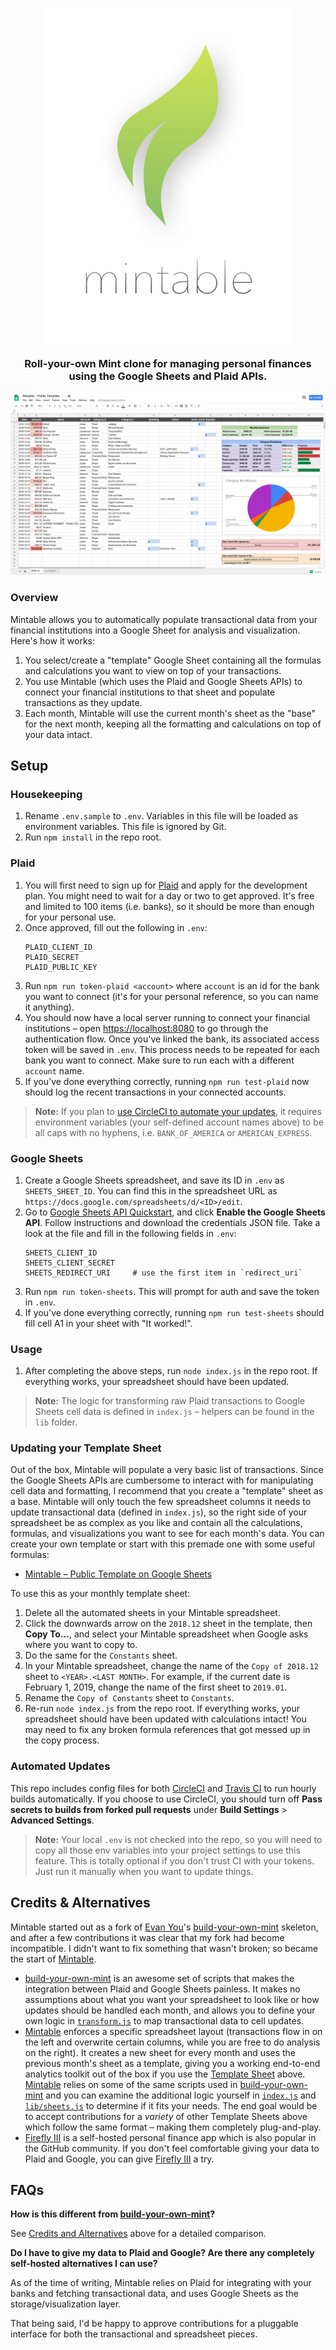 <h3 align="center"><img width="400" src="./img/logo.png" alt="Mintable"><p align="center">Roll-your-own Mint clone for managing personal finances using the Google Sheets and Plaid APIs.</p></h3>

![Mintable](./img/mintable.png)

### Overview

Mintable allows you to automatically populate transactional data from your financial institutions into a Google Sheet for analysis and visualization. Here's how it works:

1. You select/create a "template" Google Sheet containing all the formulas and calculations you want to view on top of your transactions.
1. You use Mintable (which uses the Plaid and Google Sheets APIs) to connect your financial institutions to that sheet and populate transactions as they update.
1. Each month, Mintable will use the current month's sheet as the "base" for the next month, keeping all the formatting and calculations on top of your data intact.

## Setup

### Housekeeping

1. Rename `.env.sample` to `.env`. Variables in this file will be loaded as environment variables. This file is ignored by Git.
1. Run `npm install` in the repo root.

### Plaid

1. You will first need to sign up for [Plaid](https://plaid.com/) and apply for the development plan. You might need to wait for a day or two to get approved. It's free and limited to 100 items (i.e. banks), so it should be more than enough for your personal use.
1. Once approved, fill out the following in `.env`:
    ```
    PLAID_CLIENT_ID
    PLAID_SECRET
    PLAID_PUBLIC_KEY
    ```
1. Run `npm run token-plaid <account>` where `account` is an id for the bank you want to connect (it's for your personal reference, so you can name it anything).
1. You should now have a local server running to connect your financial institutions – open [https://localhost:8080](https://localhost:8080) to go through the authentication flow. Once you've linked the bank, its associated access token will be saved in `.env`. This process needs to be repeated for each bank you want to connect. Make sure to run each with a different `account` name.
1.  If you've done everything correctly, running `npm run test-plaid` now should log the recent transactions in your connected accounts.

> **Note:** If you plan to [use CircleCI to automate your updates](#automated-updates), it requires environment variables (your self-defined account names above) to be all caps with no hyphens, i.e. `BANK_OF_AMERICA` or `AMERICAN_EXPRESS`.

### Google Sheets

1. Create a Google Sheets spreadsheet, and save its ID in `.env` as `SHEETS_SHEET_ID`. You can find this in the spreadsheet URL as `https://docs.google.com/spreadsheets/d/<ID>/edit`.
1. Go to [Google Sheets API Quickstart](https://developers.google.com/sheets/api/quickstart/nodejs), and click **Enable the Google Sheets API**. Follow instructions and download the credentials JSON file. Take a look at the file and fill in the following fields in `.env`:
    ```
    SHEETS_CLIENT_ID
    SHEETS_CLIENT_SECRET
    SHEETS_REDIRECT_URI     # use the first item in `redirect_uri`
    ```
1. Run `npm run token-sheets`. This will prompt for auth and save the token in `.env`.
1. If you've done everything correctly, running `npm run test-sheets` should fill cell A1 in your sheet with "It worked!".

### Usage

1. After completing the above steps, run `node index.js` in the repo root. If everything works, your spreadsheet should have been updated.

> **Note:** The logic for transforming raw Plaid transactions to Google Sheets cell data is defined in `index.js` – helpers can be found in the `lib` folder.

### Updating your Template Sheet

Out of the box, Mintable will populate a very basic list of transactions. Since the Google Sheets APIs are cumbersome to interact with for manipulating cell data and formatting, I recommend that you create a "template" sheet as a base. Mintable will only touch the few spreadsheet columns it needs to update transactional data (defined in `index.js`), so the right side of your spreadsheet be as complex as you like and contain all the calculations, formulas, and visualizations you want to see for each month's data. You can create your own template or start with this premade one with some useful formulas:

* [Mintable – Public Template on Google Sheets](https://docs.google.com/spreadsheets/d/10fYhPJzABd8KlgAzxtiyFN-L_SebTvM8SaAK_wHk-Fw/edit#gid=1649215680)

To use this as your monthly template sheet:

1. Delete all the automated sheets in your Mintable spreadsheet.
1. Click the downwards arrow on the `2018.12` sheet in the template, then **Copy To...**, and select your Mintable spreadsheet when Google asks where you want to copy to.
1. Do the same for the `Constants` sheet.
1. In your Mintable spreadsheet, change the name of the `Copy of 2018.12` sheet to `<YEAR>.<LAST MONTH>`. For example, if the current date is February 1, 2019, change the name of the first sheet to `2019.01`.
1. Rename the `Copy of Constants` sheet to `Constants`.
1. Re-run `node index.js` from the repo root. If everything works, your spreadsheet should have been updated with calculations intact! You may need to fix any broken formula references that got messed up in the copy process.

### Automated Updates

This repo includes config files for both [CircleCI](https://circleci.com/) and [Travis CI](https://travis-ci.com) to run hourly builds automatically. If you choose to use CircleCI, you should turn off **Pass secrets to builds from forked pull requests** under **Build Settings** > **Advanced Settings**.

> **Note:** Your local `.env` is not checked into the repo, so you will need to copy all those env variables into your project settings to use this feature. This is totally optional if you don't trust CI with your tokens. Just run it manually when you want to update things.

## Credits & Alternatives

Mintable started out as a fork of [Evan You](https://github.com/yyx990803)'s [build-your-own-mint](https://github.com/yyx990803/build-your-own-mint) skeleton, and after a few contributions it was clear that my fork had become incompatible. I didn't want to fix something that wasn't broken; so became the start of [Mintable](#).

* [build-your-own-mint](https://github.com/yyx990803/build-your-own-mint) is an awesome set of scripts that makes the integration between Plaid and Google Sheets painless. It makes no assumptions about what you want your spreadsheet to look like or how updates should be handled each month, and allows you to define your own logic in [`transform.js`](https://github.com/yyx990803/build-your-own-mint/blob/master/lib/transform.js) to map transactional data to cell updates.
* [Mintable](#) enforces a specific spreadsheet layout (transactions flow in on the left and overwrite certain columns, while you are free to do analysis on the right). It creates a new sheet for every month and uses the previous month's sheet as a template, giving you a working end-to-end analytics toolkit out of the box if you use the [Template Sheet](#updating-your-template-sheet) above. [Mintable](#) relies on some of the same scripts used in [build-your-own-mint](https://github.com/yyx990803/build-your-own-mint) and you can examine the additional logic yourself in [`index.js`](https://github.com/kevinschaich/mintable/blob/master/index.js) and [`lib/sheets.js`](https://github.com/kevinschaich/mintable/blob/master/lib/sheets.js) to determine if it fits your needs. The end goal would be to accept contributions for a *variety* of other Template Sheets above which follow the same format – making them completely plug-and-play.
* [Firefly III](https://github.com/firefly-iii/firefly-iii) is a self-hosted personal finance app which is also popular in the GitHub community. If you don't feel comfortable giving your data to Plaid and Google, you can give [Firefly III](https://github.com/firefly-iii/firefly-iii) a try.

## FAQs

**How is this different from [build-your-own-mint](https://github.com/yyx990803/build-your-own-mint)?**

See [Credits and Alternatives](#credits-and-alternatives) above for a detailed comparison.

**Do I have to give my data to Plaid and Google? Are there any completely self-hosted alternatives I can use?**

As of the time of writing, Mintable relies on Plaid for integrating with your banks and fetching transactional data, and uses Google Sheets as the storage/visualization layer.

That being said, I'd be happy to approve contributions for a pluggable interface for both the transactional and spreadsheet pieces.
